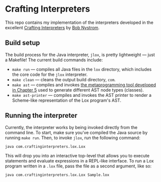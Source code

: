 # Crafting Interpreters

This repo contains my implementation of the interpreters developed in the excellent [Crafting Interpreters](http://craftinginterpreters.com/) by [Bob Nystrom](https://journal.stuffwithstuff.com/).

## Build setup

The build process for the Java interpreter, `jlox`, is pretty lightweight — just a Makefile! The current build commands include:

- `make run` — compiles all Java files in the `lox` directory, which includes the core code for the `jlox` interpreter.
- `make clean` — cleans the output build directory, `com`.
- `make ast` — compiles and invokes [the metaprogramming tool developed in Chapter 5](http://craftinginterpreters.com/representing-code.html#metaprogramming-the-trees) used to generate different AST node types (classes).
- `make ast-printer` — compiles and invokes the AST printer to render a Scheme-like representation of the Lox program's AST.

## Running the interpreter

Currently, the interpreter works by being invoked directly from the command line. To start, make sure you've compiled the Java source by running `make run`. Then, to invoke `jlox`, run the following command:

```sh
java com.craftinginterpreters.lox.Lox
```

This will drop you into an interactive top-level that allows you to execute statements and evaluate expressions in a REPL-like interface. To run a Lox program written in a `.lox` file, pass the file as a second argument, like so:

```sh
java com.craftinginterpreters.lox.Lox Sample.lox
```
